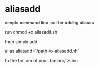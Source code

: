 # aliasadd
simple command line tool for adding aliases

run chmod +x aliasadd.sh

then simply add: 

alias aliasadd='/path-to-aliasadd.sh'

to the bottom of your .bashrc/.zshrc
